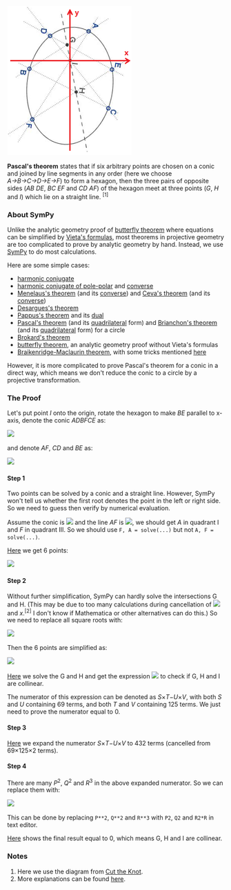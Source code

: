 <img src="diagrams/pascal.png">

**Pascal's theorem** states that if six arbitrary points are chosen on a conic and joined by line segments in any order (here we choose *A→B→C→D→E→F*) to form a hexagon, then the three pairs of opposite sides (*AB DE*, *BC EF* and *CD AF*) of the hexagon meet at three points (*G*, *H* and *I*) which lie on a straight line. <sup>[1]</sup>

### About SymPy

Unlike the analytic geometry proof of [butterfly theorem](butterfly.md) where equations can be simplified by [Vieta's formulas](https://en.wikipedia.org/wiki/Vieta%27s_formulas), most theorems in projective geometry are too complicated to prove by analytic geometry by hand. Instead, we use [SymPy](https://en.wikipedia.org/wiki/SymPy) to do most calculations.

Here are some simple cases:

- [harmonic conjugate](projective/harmonic.py)
- [harmonic conjugate of pole-polar](projective/pole-polar1.py) and [converse](projective/pole-polar2.py)
- [Menelaus's theorem](projective/menelaus1.py) (and its [converse](projective/menelaus2.py)) and [Ceva's theorem](projective/ceva1.py) (and its [converse](projective/ceva2.py))
- [Desargues's theorem](desargues.md)
- [Pappus's theorem](projective/pappus1.py) and its [dual](projective/pappus2.py)
- [Pascal's theorem](projective/pascal-circle.py) (and its [quadrilateral](projective/pascal-quadrilateral.py) form) and [Brianchon's theorem](projective/brianchon-circle.py) (and its [quadrilateral](projective/brianchon-quadrilateral.py) form) for a circle
- [Brokard's theorem](projective/brokard.py)
- [butterfly theorem](projective/butterfly.py), an analytic geometry proof without Vieta's formulas
- [Braikenridge-Maclaurin theorem](projective/braikenridge-maclaurin.py), with some tricks mentioned [here](https://math.stackexchange.com/a/4236022/919440)

However, it is more complicated to prove Pascal's theorem for a conic in a direct way, which means we don't reduce the conic to a circle by a projective transformation.

### The Proof

Let's put point *I* onto the origin, rotate the hexagon to make *BE* parallel to x-axis, denote the conic *ADBFCE* as:

<img src="https://latex.codecogs.com/gif.latex?ax^2+bxy+cy^2+dx+ey+f=0">

and denote *AF*, *CD* and *BE* as:

<img src="https://latex.codecogs.com/gif.latex?\begin{cases}AF:y=gx\\CD:y=hx\\BE:y=k\end{cases}">

#### Step 1

Two points can be solved by a conic and a straight line. However, SymPy won't tell us whether the first root denotes the point in the left or right side. So we need to guess then verify by numerical evaluation.

Assume the conic is <img src="https://latex.codecogs.com/gif.latex?x^2+y^2-1=0"> and the line *AF* is <img src="https://latex.codecogs.com/gif.latex?y=x">, we should get *A* in quadrant I and *F* in quadrant III. So we should use `F, A = solve(...)` but not `A, F = solve(...)`.

[Here](projective/pascal1.py) we get 6 points:

<img src="https://latex.codecogs.com/gif.latex?\begin{cases}x_\text{A}=-(d+eg-\sqrt{-4af-4bfg-4cfg^2+d^2+2deg+e^2g^2})/2(a+bg+cg^2)\\x_\text{B}=-(bk+d+\sqrt{-4ack^2-4aek-4af+b^2k^2+2bdk+d^2})/2a\\x_\text{C}=-(d+eh-\sqrt{-4af-4bfh-4cfh^2+d^2+2deh+e^2h^2})/2(a+bh+ch^2)\\x_\text{D}=-(d+eh+\sqrt{-4af-4bfh-4cfh^2+d^2+2deh+e^2h^2})/2(a+bh+ch^2)\\x_\text{E}=-(bk+d-\sqrt{-4ack^2-4aek-4af+b^2k^2+2bdk+d^2})/2a\\x_\text{F}=-(d+eg+\sqrt{-4af-4bfg-4cfg^2+d^2+2deg+e^2g^2})/2(a+2bg+2cg^2)\end{cases}">

#### Step 2

Without further simplification, SymPy can hardly solve the intersections G and H. (This may be due to too many calculations during cancellation of <img src="https://latex.codecogs.com/gif.latex?\sqrt{x}^2"> and *x*.<sup>[2]</sup> I don't know if Mathematica or other alternatives can do this.) So we need to replace all square roots with:

<img src="https://latex.codecogs.com/gif.latex?\begin{cases}P=\sqrt{-4af-4bfg-4cfg^2+d^2+2deg+e^2g^2}\\Q=\sqrt{-4af-4bfh-4cfh^2+d^2+2deh+e^2h^2}\\R=\sqrt{-4ack^2-4aek-4af+b^2k^2+2bdk+d^2}\end{cases}">

Then the 6 points are simplified as:

<img src="https://latex.codecogs.com/gif.latex?\begin{cases}x_\text{A}=-(d+eg-P)/2(a+bg+cg^2)\\x_\text{B}=-(bk+d+R)/2a\\x_\text{C}=-(d+eh-Q)/2(a+bh+ch^2)\\x_\text{D}=-(d+eh+Q)/2(a+bh+ch^2)\\x_\text{E}=-(bk+d-R)/2a\\x_\text{F}=-(d+eg+P)/2(a+2bg+2cg^2)\end{cases}">

[Here](projective/pascal2.py) we solve the G and H and get the expression <img src="https://latex.codecogs.com/gif.latex?x_\text{G}y_\text{H}-x_\text{H}y_\text{G}"> to check if G, H and I are collinear.

The numerator of this expression can be denoted as *S*×*T*−*U*×*V*, with both *S* and *U* containing 69 terms, and both *T* and *V* containing 125 terms. We just need to prove the numerator equal to 0.

#### Step 3

[Here](projective/pascal3.py) we expand the numerator *S*×*T*−*U*×*V* to 432 terms (cancelled from 69×125×2 terms).

#### Step 4

There are many *P*<sup>2</sup>, *Q*<sup>2</sup> and *R*<sup>3</sup> in the above expanded numerator. So we can replace them with:

<img src="https://latex.codecogs.com/gif.latex?\begin{cases}P^2=-4af-4bfg-4cfg^2+d^2+2deg+e^2g^2\\Q^2=-4af-4bfh-4cfh^2+d^2+2deh+e^2h^2\\R^2=-4ack^2-4aek-4af+b^2k^2+2bdk+d^2\end{cases}">

This can be done by replacing `P**2`, `Q**2` and `R**3` with `P2`, `Q2` and `R2*R` in text editor.

[Here](projective/pascal4.py) shows the final result equal to 0, which means G, H and I are collinear.

### Notes

1. Here we use the diagram from [Cut the Knot](https://www.cut-the-knot.org/Generalization/OverlookedPascal.shtml).
2. More explanations can be found [here](https://docs.sympy.org/latest/tutorial/simplification.html).